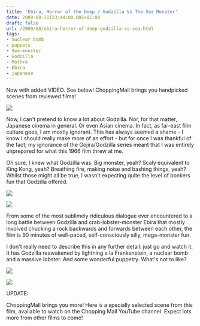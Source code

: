 ```yaml
---
title: 'Ebira, Horror of the Deep / Godzilla Vs The Sea Monster'
date: 2009-08-21T23:44:00.005+01:00
draft: false
url: /2009/08/ebira-horror-of-deep-godzilla-vs-sea.html
tags: 
- nuclear bomb
- puppets
- Sea-monster
- Godzilla
- Mothra
- Ebira
- japanese
---
```


Now with added VIDEO. See below! ChoppingMall brings you handpicked scenes from reviewed films!  
  
![](/blogspot/AVvXsEiHxEuTM68l3MKR9W2uIOLYbk1qbMvaR4YvLXWlmJ-puTUAouNjE8HinxaH7cesKH_isdAEqAYOgZVK3OXuOx7N_GS0H1y9u-3dXcGauTGAv8uG2F7QwHIMm1Q1_pr4Ny2z25N_Q-zoeEk/s400/POSTER%20-%20GODZILLA%20VS%20THE%20SEA%20MONSTER%20(JAPANESE)-1.JPG)  
  
Now, I can't pretend to know a lot about Godzilla. Nor, for that matter, Japanese cinema in general. Or even Asian cinema. In fact, as far-east film culture goes, I am mostly ignorant. This has always seemed a shame - I know I should really make more of an effort - but for once I was thankful of the fact; my ignorance of the Gojira/Godzilla series meant that I was entirely unprepared for what this 1966 film threw at me.  
  
Oh sure, I knew what Godzilla was. Big monster, yeah? Scaly equivalent to King Kong, yeah? Breathing fire, making noise and bashing things, yeah? Whilst those might all be true, I wasn't expecting quite the level of bonkers fun that Godzilla offered.  
  
![](/blogspot/AVvXsEjSvEPdHOFJM2cFrAX3ScQ4IsZe6JBvMj4t2xVY1X3KnbDKFMJuzQi3bi-vUh2Wpl7-p7Y-cJPPgt-TKq-hPDJ7EvFzsfsQK8JHGHZwiKVCQeOj_4DpuK48ZVez0mi3DX3EOIRKbsZLFP8/s400/Ebirah,%20Ho_005.jpg)  
  
![](/blogspot/AVvXsEgzRNMcHrDQfKyKRNVr0k0HjjJPYjrA1UqSQ-Cxyo_fdfvruGb71C1ndGyFFeO9GmhLmIS09ZAkrGvZHlDZUpo38J9vqSIpWgB7ESgCPkfeDLQlfIGuCTJED6tK51M-6bhlbNMrLm_g5SY/s400/Ebirah,%20Ho_014.jpg)  
  
From some of the most sublimely ridiculous dialogue ever encountered to a long battle between Godzilla and crab-lobster-monster Ebira that mostly involved chucking a rock backwards and forwards between each other, the film is 90 minutes of well-paced, self-consciously silly, mega-monster fun.  
  
I don't really need to describe this in any further detail: just go and watch it. It has Godzilla reawakened by lightning a la Frankenstein, a nuclear bomb and a massive lobster. And some wonderful puppetry. What's not to like?  
  
![](/blogspot/AVvXsEgfs3H6pkGIi1zyRIzPtBDo4_m1nBI6o2AC7qutaNKmibibmI4VYdT5tstY7KoLEfIarXUNT-YWxVbQ8OudMor9mVXAEOVrUPhrCr61diyobdDB5CtQGZGC2xvA3DJ2IgTgI-A5Lkk8y_4/s400/Ebirah,%20Ho_008.jpg)  
  
![](/blogspot/AVvXsEiawmHymWj-MUZwX1AUoTmttGCMGy0giSl3vU8yirFNUKgXx6AY21oJGqOnZ8cLPKeg57Wq9ZEYkmcmT2-kTXqTVFGSkod7RTmXvADuymumaCzue3xoNBRfODTHCA3hbt9Q9k4SWyvFMZs/s400/Ebirah,%20Ho_022.jpg)  
  
UPDATE:  
  
ChoppingMall brings you more! Here is a specially selected scene from this film, available to watch on the Chopping Mall YouTube channel. Expect lots more from other films to come!